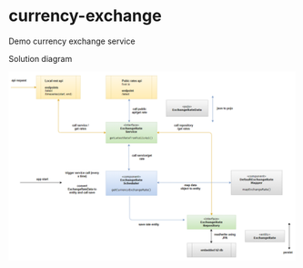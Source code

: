 # currency-exchange
Demo currency exchange service

Solution diagram

![alt text](currency-exchange.png)
